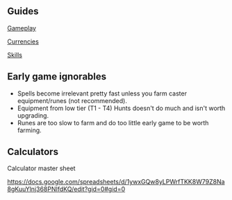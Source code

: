 ## Guides

[Gameplay](gameplay.md)

[Currencies](currencies.md)

[Skills](skills.md)

## Early game ignorables

- Spells become irrelevant pretty fast unless you farm caster equipment/runes (not recommended).
- Equipment from low tier (T1 - T4) Hunts doesn't do much and isn't worth upgrading.
- Runes are too slow to farm and do too little early game to be worth farming.

## Calculators

Calculator master sheet

https://docs.google.com/spreadsheets/d/1ywxGQw8yLPWrfTKK8W79Z8Na8gKuuYlnj368PNIfdKQ/edit?gid=0#gid=0
